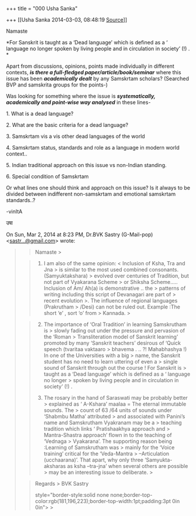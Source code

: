 +++
title = "000 Usha Sanka"

+++
[[Usha Sanka	2014-03-03, 08:48:19 [Source](https://groups.google.com/g/samskrita/c/PR2bj1VMfvw)]]



Namaste

*For Sanskrit is taught as a ‘Dead language’ which is defined as a ‘ language no longer spoken by living people and in circulation in society’ (!) . *  

  

Apart from discussions, opinions, points made individually in different contexts, ***is there a full-fledged paper/article/book/seminar*** where this issue has been ***academically dealt*** by any Samskrtam scholars? (Searched BVP and samskrita groups for the points-)  

Was looking for something where the issue is ***systematically, academically and point-wise way analysed*** in these lines-

1\. What is a dead language?

2\. What are the basic criteria for a dead language?

3\. Samskrtam vis a vis other dead languages of the world

4\. Samskrtam status, standards and role as a language in modern world context..

5\. Indian traditional approach on this issue vs non-Indian standing.

6\. Special condition of Samskrtam

Or what lines one should think and approach on this issue? Is it always to be divided between indifferent non-samskrtam and emotional samskrtam standards..?

-vinItA

उषा

  

On Sun, Mar 2, 2014 at 8:23 PM, Dr.BVK Sastry (G-Mail-pop) \<[sastr...@gmail.com]()\> wrote:  

> 
> > 
> > Namaste >
> 
> > 1. I am also of the same opinion: \< Inclusion of Ksha, Tra and Jna > is similar to the most used combined consonants. (Samyuktakshara) > evolved over centuries of Tradition, but not part of Vyakarana Scheme > or Shiksha Scheme….. Inclusion of Am/ Ah(a) is demonstrative .. the > patterns of writing including this script of Devanagari are part of > recent evolution \>. The influence of regional languages (Prakrutham > /Desi) can not be ruled out. Example :The short ‘e’ , sort ‘o’ from > Kannada. >
> 
> > 2. The importance of ‘Oral Tradition’ in learning Samskrutham is > slowly fading out under the pressure and pervasion of the ‘Roman > Transliteration model of Sanskrit learning’ promoted by many
> ‘Sanskrit teachers’ desirous of ‘Quick speech (tvaritaa vaktaaro > bhavema . .. ?! Mahabhashya !) In one of the Universities with a big > name, the Sanskrit student has no need to learn uttering of even a > single sound of Sanskrit through out the course ! For Sanskrit is > taught as a ‘Dead language’ which is defined as a ‘ language no longer > spoken by living people and in circulation in society’ (!) . 
> > 
> > 
> > 3. The rosary in the hand of Saraswati may be probably better > explained as ‘ A-Kshara’ maalaa = The eternal immutable sounds. The > count of 63 /64 units of sounds under ‘Shabmbu Matha’ attributed > and associated with Panini’s name and Samskrutham Vyakranam may be a > teaching tradition which links ‘ Pratishaakhya approach and > Mantra-Shastra approach’ flown in to the teaching of ‘Vednaga > Vyakarana’. The supporting reason being :Learning of Samskrutham was > mainly for the ‘Voice training’ critical for the ‘Veda-Mantra > –Articulation (ucchaarana)’. That apart, why only three
> ‘Samyukta-aksharas as ksha –tra-jna’ when several others are possible > may be an interesting issue to deliberate. >
> 
> > Regards >
> BVK Sastry 
> > 
> >  style="border-style:solid none none;border-top-color:rgb(181,196,223);border-top-width:1pt;padding:3pt 0in 0in"> >
>   
> > 
> > 
> > 

